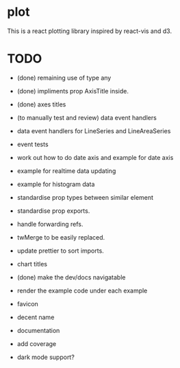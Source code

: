 # plot

This is a react plotting library inspired by react-vis and d3.

# TODO

- (done) remaining use of type any
- (done) impliments prop AxisTitle inside.
- (done) axes titles

- (to manually test and review) data event handlers
- data event handlers for LineSeries and LineAreaSeries
- event tests
- work out how to do date axis and example for date axis
- example for realtime data updating
- example for histogram data
- standardise prop types between similar element
- standardise prop exports.
- handle forwarding refs.
- twMerge to be easily replaced.
- update prettier to sort imports.
- chart titles

- (done) make the dev/docs navigatable

- render the example code under each example
- favicon
- decent name
- documentation
- add coverage
- dark mode support?
